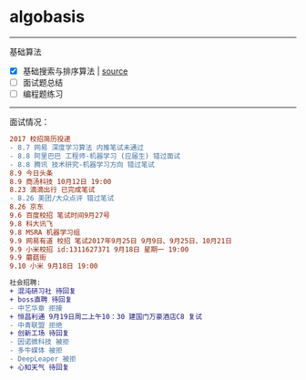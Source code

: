 # algobasis

***
基础算法

- [x] 基础搜索与排序算法 | [source](http://interactivepython.org/runestone/static/pythonds/SortSearch/toctree.html)
- [ ] 面试题总结
- [ ] 编程题练习 

*** 
面试情况：

```diff
2017 校招简历投递
- 8.7 网易 深度学习算法 内推笔试未通过
- 8.8 阿里巴巴 工程师-机器学习 (应届生) 错过面试
- 8.8 腾讯 技术研究-机器学习方向 错过笔试
8.9 今日头条
8.9 商汤科技 10月12日 19:00
8.23 滴滴出行 已完成笔试
- 8.26 美团/大众点评 错过笔试
8.26 京东
9.6 百度校招 笔试时间9月27号
9.8 科大讯飞
9.8 MSRA 机器学习组
9.9 网易有道 校招 笔试2017年9月25日 9月9日、9月25日、10月21日
9.9 小米校招 id:1311627371 9月18日 星期一 19:00
9.9 蘑菇街
9.10 小米 9月18日 19:00
```
```diff
社会招聘:
+ 混沌研习社 待回复
+ boss直聘 待回复
- 中艺华章 拒接
+ 恒昌利通 9月19日周二上午10：30 建国门万豪酒店C8 复试
- 中青联盟 拒绝
+ 创新工场 待回复
- 因诺微科技 被拒
- 多牛媒体 被拒
- DeepLeaper 被拒
+ 心知天气 待回复
```